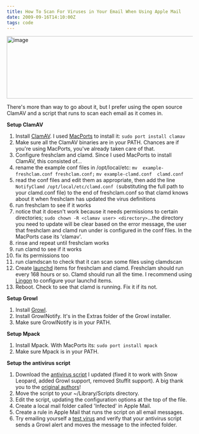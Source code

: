 ```yaml
---
title: How To Scan For Viruses in Your Email When Using Apple Mail
date: 2009-09-16T14:10:00Z
tags: code
---
```

<img alt="image" height="169" src="https://ggr_com.s3.amazonaws.com/images/apple-mail-antivirus-rule.jpg" width="512" />
<br/>

There's more than way to go about it, but I prefer using the open source 
ClamAV and a script that runs to scan each email as it comes in.

**Setup ClamAV**

1.  Install [ClamAV][1]. I used [MacPorts][2] to install it: 
`sudo port install clamav`
2.  Make sure all the ClamAV binaries are in your PATH. Chances are 
if you're using MacPorts, you've already taken care of that.
3.  Configure freshclam and clamd. Since I used MacPorts to install 
ClamAV, this consisted of...
4.  rename the example conf files in /opt/local/etc: `mv 
example-freshclam.conf freshclam.conf;` `mv example-clamd.conf 
clamd.conf`
5.  read the conf files and edit them as appropriate, then add the line 
`NotifyClamd /opt/local/etc/clamd.conf (`substituting the full path to 
your clamd.conf file) to the end of freshclam.conf so that clamd knows 
about it when freshclam has updated the virus definitions
6.  run freshclam to see if it works
7.  notice that it doesn't work because it needs permissions to certain 
directories; `sudo chown -R <clamav user> <directory>`...the directory 
you need to update will be clear based on the error message, the user 
that freshclam and clamd run under is configured in the conf files. In 
the MacPorts case its 'clamav'.
8.  rinse and repeat until freshclam works
9.  run clamd to see if it works
10. fix its permissions too
11. run clamdscan to check that it can scan some files using clamdscan
12. Create [launchd][3] items for freshclam and clamd. Freshclam 
should run every 168 hours or so. Clamd should run all the time.
I recommend using [Lingon][4] to configure your launchd items.
13. Reboot. Check to see that clamd is running. Fix it if its 
not.

**Setup Growl**

1.  Install [Growl][5].
2.  Install GrowlNotify. It's in the Extras folder of the Growl 
installer.
3.  Make sure GrowlNotify is in your PATH.

**Setup Mpack**

1.  Install Mpack. With MacPorts its: `sudo port install mpack`
2.  Make sure Mpack is in your PATH.

**Setup the antivirus script**

1.  Download the [antivirus script][6] I updated (fixed it to work with 
Snow Leopard, added Growl support, removed Stuffit support). A big 
thank you to the [original authors][7]!
2.  Move the script to your ~/Library/Scripts directory.
3.  Edit the script, updating the configuration options at the top of 
the file.
4.  Create a local mail folder called 'Infected' in Apple Mail.
5.  Create a rule in Apple Mail that runs the script on all email 
messages.
6.  Try emailing yourself a [test virus][8] and verify that your 
antivirus script sends a Growl alert and moves the message to the 
infected folder.

 [1]: http://www.clamav.net/
 [2]: http://www.macports.org/
 [3]: http://developer.apple.com/macosx/launchd.html
 [4]: http://sourceforge.net/projects/lingon/files/
 [5]: http://growl.info/
 [6]: http://ggr_com.s3.amazonaws.com/VirusChecker.scpt
 [7]: http://creativeeyes.at/tools/clamav
 [8]: http://www.eicar.org/anti_virus_test_file.htm

